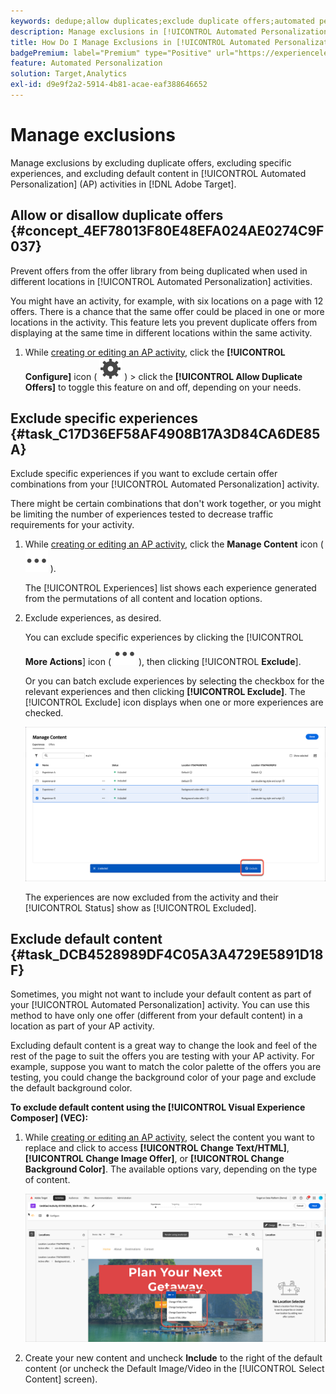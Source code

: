 ```yaml
---
keywords: dedupe;allow duplicates;exclude duplicate offers;automated personalization;disallow duplicate offers;exclude;default content;
description: Manage exclusions in [!UICONTROL Automated Personalization] (AP) activities.
title: How Do I Manage Exclusions in [!UICONTROL Automated Personalization] Activities?
badgePremium: label="Premium" type="Positive" url="https://experienceleague.adobe.com/docs/target/using/introduction/intro.html?lang=en#premium newtab=true" tooltip="See what's included in Target Premium."
feature: Automated Personalization
solution: Target,Analytics
exl-id: d9e9f2a2-5914-4b81-acae-eaf388646652
---
```

# Manage exclusions

Manage exclusions by excluding duplicate offers, excluding specific experiences, and excluding default content in [!UICONTROL Automated Personalization] (AP) activities in [!DNL Adobe Target].

## Allow or disallow duplicate offers {#concept_4EF78013F80E48EFA024AE0274C9F037}

Prevent offers from the offer library from being duplicated when used in different locations in [!UICONTROL Automated Personalization] activities. 

You might have an activity, for example, with six locations on a page with 12 offers. There is a chance that the same offer could be placed in one or more locations in the activity. This feature lets you prevent duplicate offers from displaying at the same time in different locations within the same activity. 

1. While [creating or editing an AP activity](/help/main/c-activities/t-automated-personalization/create-ap-activity.md), click the **[!UICONTROL Configure]** icon ( ![Configure icon](/help/main/assets/icons/Setting.svg ) ) > click the **[!UICONTROL Allow Duplicate Offers]** to toggle this feature on and off, depending on your needs.

## Exclude specific experiences {#task_C17D36EF58AF4908B17A3D84CA6DE85A}

Exclude specific experiences if you want to exclude certain offer combinations from your [!UICONTROL Automated Personalization] activity. 

There might be certain combinations that don't work together, or you might be limiting the number of experiences tested to decrease traffic requirements for your activity. 

1. While [creating or editing an AP activity](/help/main/c-activities/t-automated-personalization/create-ap-activity.md), click the **Manage Content** icon ( ![Manage Content icon](help/main/assets/icons/MoreSmall.svg) ).

   The [!UICONTROL Experiences] list shows each experience generated from the permutations of all content and location options. 

1. Exclude experiences, as desired.

   You can exclude specific experiences by clicking the [!UICONTROL **More Actions**] icon ( ![More Actions icon](/help/main/assets/icons/MoreSmall.svg) ), then clicking [!UICONTROL **Exclude**]. 

   Or you can batch exclude experiences by selecting the checkbox for the relevant experiences and then clicking **[!UICONTROL Exclude]**. The [!UICONTROL Exclude] icon displays when one or more experiences are checked. 

   ![Batch exclude experiences](/help/main/c-activities/t-automated-personalization/assets/exclude1.png)

   The experiences are now excluded from the activity and their [!UICONTROL Status] show as [!UICONTROL Excluded]. 

## Exclude default content {#task_DCB4528989DF4C05A3A4729E5891D18F}

Sometimes, you might not want to include your default content as part of your [!UICONTROL Automated Personalization] activity. You can use this method to have only one offer (different from your default content) in a location as part of your AP activity. 

Excluding default content is a great way to change the look and feel of the rest of the page to suit the offers you are testing with your AP activity. For example, suppose you want to match the color palette of the offers you are testing, you could change the background color of your page and exclude the default background color. 

**To exclude default content using the [!UICONTROL Visual Experience Composer] (VEC):** 

1. While [creating or editing an AP activity](/help/main/c-activities/t-automated-personalization/create-ap-activity.md), select the content you want to replace and click to access **[!UICONTROL Change Text/HTML]**, **[!UICONTROL Change Image Offer]**, or **[!UICONTROL Change Background Color]**. The available options vary, depending on the type of content.

   ![Change options](/help/main/c-activities/t-automated-personalization/assets/options.png)

1. Create your new content and uncheck **Include** to the right of the default content (or uncheck the Default Image/Video in the [!UICONTROL Select Content] screen).

   <!-- Depending on the content or offer type, the [!UICONTROL Include] checkbox is in a slightly different place. 

   For Text/HTML content: 

   ![Include checkbox in Edit Text/HTML dialog box](/help/main/c-activities/t-automated-personalization/assets/exclude_content_vec_1a.png)

   For Image/Video content: 

   ![Include checkbox in Select Content dialog box](/help/main/c-activities/t-automated-personalization/assets/exclude_content_vec_2a.png)

   For background color: 

   ![Include checkbox in Edit Background Color dialog box](/help/main/c-activities/t-automated-personalization/assets/exclude_content_vec_3a.png)-->
   
<!-- 1. Click **[!UICONTROL Save]**.

   You can see the experiences created from the offers you specified under [!UICONTROL Manage Content]. You notice that no experiences are created in [!UICONTROL Manage Content] using the default offer you excluded. 

   ![exclude_content_vec_4 image](assets/exclude_content_vec_4.png)

**To exclude default content using the [!UICONTROL Form-Based Experience Composer]:** 

1. While creating or editing an AP activity, click **[!UICONTROL Change Text/HTML]** or **[!UICONTROL Change Image Offer]** under **[!UICONTROL Content]**. 
1. In the dialog box, create your new content and uncheck **[!UICONTROL Include]** to the right of the default content (or uncheck the Default Image/Video in the [!UICONTROL Select Content] screen). 

   Depending on the content or offer type, the [!UICONTROL Include] checkbox is in a slightly different place. 

   For Text/HTML content: 

   ![exclude_content_form_1 image](assets/exclude_content_form_1.png)

   For Image/Video content: 

   ![exclude_content_form_2 image](assets/exclude_content_form_2.png)

1. Click **[!UICONTROL Save]**. 

   You can see the experiences created from the offers you specified under [!UICONTROL Manage Content]. You notice that no experiences are created in [!UICONTROL Manage Content] using the default offer you excluded. 

   ![exclude_content_form_3 image](assets/exclude_content_form_3.png)-->
